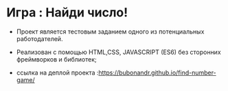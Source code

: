 #  Игра : Найди число!

* Проект является тестовым заданием одного из потенциальных работодателей.

* Реализован с помощью HTML,CSS, JAVASCRIPT (ES6) без сторонних фреймворков и библиотек;

* ссылка на деплой проекта :https://bubonandr.github.io/find-number-game/